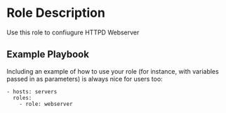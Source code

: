 Role Description
=========

Use this role to confiugure HTTPD Webserver


Example Playbook
----------------

Including an example of how to use your role (for instance, with variables passed in as parameters) is always nice for users too:

    - hosts: servers
      roles:
        - role: webserver

